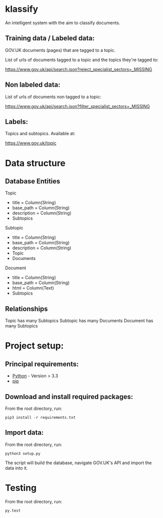 # klassify

An intelligent system with the aim to classify documents.

## Training data / Labeled data:

GOV.UK documents (pages) that are tagged to a topic.

List of urls of documents tagged to a topic and the topics they're tagged to:

https://www.gov.uk/api/search.json?reject_specialist_sectors=_MISSING

## Non labeled data:

List of urls of documents non tagged to a topic:

https://www.gov.uk/api/search.json?filter_specialist_sectors=_MISSING

## Labels:

Topics and subtopics. Available at:

https://www.gov.uk/topic

# Data structure

## Database Entities

Topic
- title       = Column(String)
- base_path   = Column(String)
- description = Column(String)
- Subtopics

Subtopic
- title       = Column(String)
- base_path   = Column(String)
- description = Column(String)
- Topic
- Documents

Document
- title     = Column(String)
- base_path = Column(String)
- html      = Column(Text)
- Subtopics

## Relationships

Topic has many Subtopics
Subtopic has many Documents
Document has many Subtopics

# Project setup:

## Principal requirements:

- [Python](https://www.python.org/downloads/) - Version > 3.3
- [pip](https://pypi.python.org/pypi/pip)

## Download and install required packages:

From the root directory, run:

`pip3 install -r requirements.txt`

## Import data:

From the root directory, run:

`python3 setup.py`

The script will build the database, navigate GOV.UK's API and import the data into it.

# Testing

From the root directory, run:

`py.test`
